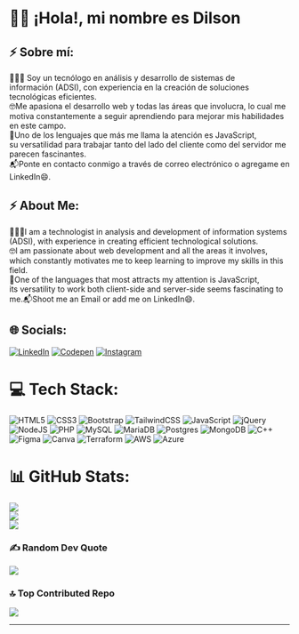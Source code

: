 # 👋🏻 ¡Hola!, mi nombre es Dilson
## ⚡ Sobre mí:
👨🏻‍💻 Soy un tecnólogo en análisis y desarrollo de sistemas de<br>información (ADSI), con experiencia en la creación de soluciones tecnológicas eficientes.<br>🤓Me apasiona el desarrollo web y todas las áreas que involucra, lo cual me motiva constantemente a seguir aprendiendo para mejorar mis habilidades en este campo.<br>🤖Uno de los lenguajes que más me llama la atención es JavaScript, <br>su versatilidad para trabajar tanto del lado del cliente como del servidor me parecen fascinantes.<br>📬Ponte en contacto conmigo a través de correo electrónico o agregame en LinkedIn😄.

## ⚡ About Me:
👨🏻‍💻I am a technologist in analysis and development of information systems<br>(ADSI), with experience in creating efficient technological solutions.<br>🤓I am passionate about web development and all the areas it involves, which constantly motivates me to keep learning to improve my skills in this field.<br>🤖One of the languages that most attracts my attention is JavaScript,<br> its versatility to work both client-side and server-side seems fascinating to me.📬Shoot me an Email or add me on LinkedIn😄.


## 🌐 Socials:
[![LinkedIn](https://img.shields.io/badge/LinkedIn-%230077B5.svg?logo=linkedin&logoColor=white)](https://linkedin.com/in/https://www.linkedin.com/in/dilson-alexander-cruz-nivia-b1a584191/) [![Codepen](https://img.shields.io/badge/Codepen-000000?style=for-the-badge&logo=codepen&logoColor=white)](https://codepen.io/https://codepen.io/Dilson-Alexander-Cruz-Nivia) 
[![Instagram](https://img.shields.io/badge/Instagram-%23E4405F.svg?logo=Instagram&logoColor=white)](https://instagram.com/https://www.instagram.com/dilson.cruz/) 

# 💻 Tech Stack:
![HTML5](https://img.shields.io/badge/html5-%23E34F26.svg?style=for-the-badge&logo=html5&logoColor=white) ![CSS3](https://img.shields.io/badge/css3-%231572B6.svg?style=for-the-badge&logo=css3&logoColor=white) ![Bootstrap](https://img.shields.io/badge/bootstrap-%23563D7C.svg?style=for-the-badge&logo=bootstrap&logoColor=white) ![TailwindCSS](https://img.shields.io/badge/tailwindcss-%2338B2AC.svg?style=for-the-badge&logo=tailwind-css&logoColor=white) ![JavaScript](https://img.shields.io/badge/javascript-%23323330.svg?style=for-the-badge&logo=javascript&logoColor=%23F7DF1E) ![jQuery](https://img.shields.io/badge/jquery-%230769AD.svg?style=for-the-badge&logo=jquery&logoColor=white) ![NodeJS](https://img.shields.io/badge/node.js-6DA55F?style=for-the-badge&logo=node.js&logoColor=white) ![PHP](https://img.shields.io/badge/php-%23777BB4.svg?style=for-the-badge&logo=php&logoColor=white) ![MySQL](https://img.shields.io/badge/mysql-%2300f.svg?style=for-the-badge&logo=mysql&logoColor=white) ![MariaDB](https://img.shields.io/badge/MariaDB-003545?style=for-the-badge&logo=mariadb&logoColor=white) ![Postgres](https://img.shields.io/badge/postgres-%23316192.svg?style=for-the-badge&logo=postgresql&logoColor=white) ![MongoDB](https://img.shields.io/badge/MongoDB-%234ea94b.svg?style=for-the-badge&logo=mongodb&logoColor=white) ![C++](https://img.shields.io/badge/c++-%2300599C.svg?style=for-the-badge&logo=c%2B%2B&logoColor=white) ![Figma](https://img.shields.io/badge/figma-%23F24E1E.svg?style=for-the-badge&logo=figma&logoColor=white) ![Canva](https://img.shields.io/badge/Canva-%2300C4CC.svg?style=for-the-badge&logo=Canva&logoColor=white) ![Terraform](https://img.shields.io/badge/terraform-%235835CC.svg?style=for-the-badge&logo=terraform&logoColor=white) ![AWS](https://img.shields.io/badge/AWS-%23FF9900.svg?style=for-the-badge&logo=amazon-aws&logoColor=white) ![Azure](https://img.shields.io/badge/azure-%230072C6.svg?style=for-the-badge&logo=azure-devops&logoColor=white)

# 📊 GitHub Stats:
![](https://github-readme-stats.vercel.app/api?username=Dilson24&theme=blue-green&hide_border=false&include_all_commits=true&count_private=true)<br/>
![](https://github-readme-streak-stats.herokuapp.com/?user=Dilson24&theme=blue-green&hide_border=false)<br/>
![](https://github-readme-stats.vercel.app/api/top-langs/?username=Dilson24&theme=blue-green&hide_border=false&include_all_commits=true&count_private=true&layout=compact)

### ✍️ Random Dev Quote
![](https://quotes-github-readme.vercel.app/api?type=horizontal&theme=radical)

### 🔝 Top Contributed Repo
![](https://github-contributor-stats.vercel.app/api?username=Dilson24&limit=5&theme=dark&combine_all_yearly_contributions=true)

---
